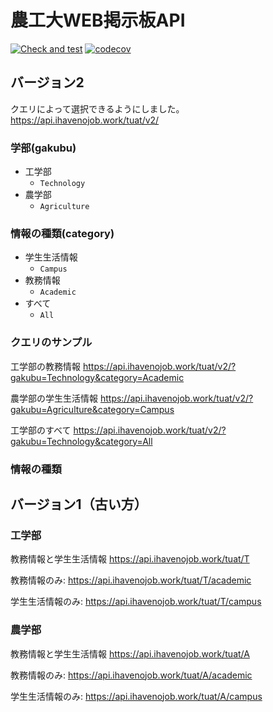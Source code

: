 # 農工大WEB掲示板API

[![Check and test](https://github.com/pineapplehunter/tuat-feed-api/actions/workflows/check_test.yml/badge.svg)](https://github.com/pineapplehunter/tuat-feed-api/actions/workflows/check_test.yml)
[![codecov](https://codecov.io/gh/pineapplehunter/tuat-feed-api/branch/main/graph/badge.svg?token=2R060ZQDDE)](https://codecov.io/gh/pineapplehunter/tuat-feed-api)

## バージョン2
クエリによって選択できるようにしました。
https://api.ihavenojob.work/tuat/v2/

### 学部(gakubu)
* 工学部
  * `Technology`
* 農学部
  * `Agriculture`

### 情報の種類(category)
* 学生生活情報
  * `Campus`
* 教務情報
  * `Academic`
* すべて
  * `All`

### クエリのサンプル

工学部の教務情報
https://api.ihavenojob.work/tuat/v2/?gakubu=Technology&category=Academic

農学部の学生生活情報
https://api.ihavenojob.work/tuat/v2/?gakubu=Agriculture&category=Campus

工学部のすべて
https://api.ihavenojob.work/tuat/v2/?gakubu=Technology&category=All

### 情報の種類

## バージョン1（古い方）
### 工学部

教務情報と学生生活情報 https://api.ihavenojob.work/tuat/T

教務情報のみ: https://api.ihavenojob.work/tuat/T/academic

学生生活情報のみ: https://api.ihavenojob.work/tuat/T/campus

### 農学部

教務情報と学生生活情報 https://api.ihavenojob.work/tuat/A

教務情報のみ: https://api.ihavenojob.work/tuat/A/academic

学生生活情報のみ: https://api.ihavenojob.work/tuat/A/campus
